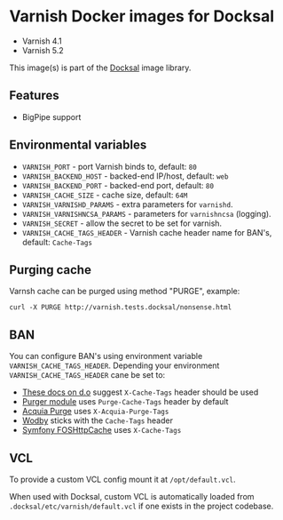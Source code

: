 # Varnish Docker images for Docksal

- Varnish 4.1
- Varnish 5.2

This image(s) is part of the [Docksal](http://docksal.io) image library.


## Features

- BigPipe support


## Environmental variables

- `VARNISH_PORT` - port Varnish binds to, default: `80`
- `VARNISH_BACKEND_HOST` - backed-end IP/host, default: `web`
- `VARNISH_BACKEND_PORT` - backed-end port, default: `80`
- `VARNISH_CACHE_SIZE` - cache size, default: `64M`
- `VARNISH_VARNISHD_PARAMS` - extra parameters for `varnishd`.
- `VARNISH_VARNISHNCSA_PARAMS` - parameters for `varnishncsa` (logging).
- `VARNISH_SECRET` - allow the secret to be set for varnish.
- `VARNISH_CACHE_TAGS_HEADER` - Varnish cache header name for BAN's, default: `Cache-Tags`

## Purging cache

Varnsh cache can be purged using method "PURGE", example:

`curl -X PURGE http://varnish.tests.docksal/nonsense.html`

## BAN

You can configure BAN's using environment variable `VARNISH_CACHE_TAGS_HEADER`. Depending your environment `VARNISH_CACHE_TAGS_HEADER` cane be set to:

- [These docs on d.o](https://www.drupal.org/docs/8/api/cache-api/cache-tags-varnish) suggest `X-Cache-Tags` header should be used
- [Purger module](https://www.drupal.org/node/2692523) uses `Purge-Cache-Tags` header by default
- [Acquia Purge](https://www.drupal.org/project/acquia_purge) uses `X-Acquia-Purge-Tags`
- [Wodby](https://wodby.com/docs/stacks/drupal/containers/#drupal-8) sticks with the `Cache-Tags` header
- [Symfony FOSHttpCache](https://foshttpcache.readthedocs.io/en/stable/varnish-configuration.html#ban) uses `X-Cache-Tags`

## VCL

To provide a custom VCL config mount it at `/opt/default.vcl`.

When used with Docksal, custom VCL is automatically loaded from `.docksal/etc/varnish/default.vcl` if one exists 
in the project codebase.
